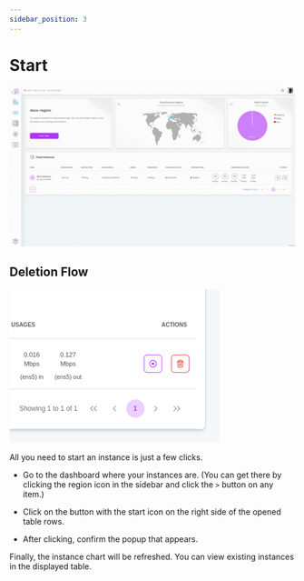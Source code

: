 ```yaml
---
sidebar_position: 3
---
```


# Start

![All you need to start an instance is just a few clicks.](./img/start-instance.gif)

## Deletion Flow

![Delete Instance](./img/instance-actions.png)

All you need to start an instance is just a few clicks.

- Go to the dashboard where your instances are. (You can get there by clicking the region icon in the sidebar and click the `>` button on any item.)

- Click on the button with the start icon on the right side of the opened table rows.

- After clicking, confirm the popup that appears.

Finally, the instance chart will be refreshed. You can view existing instances in the displayed table.
